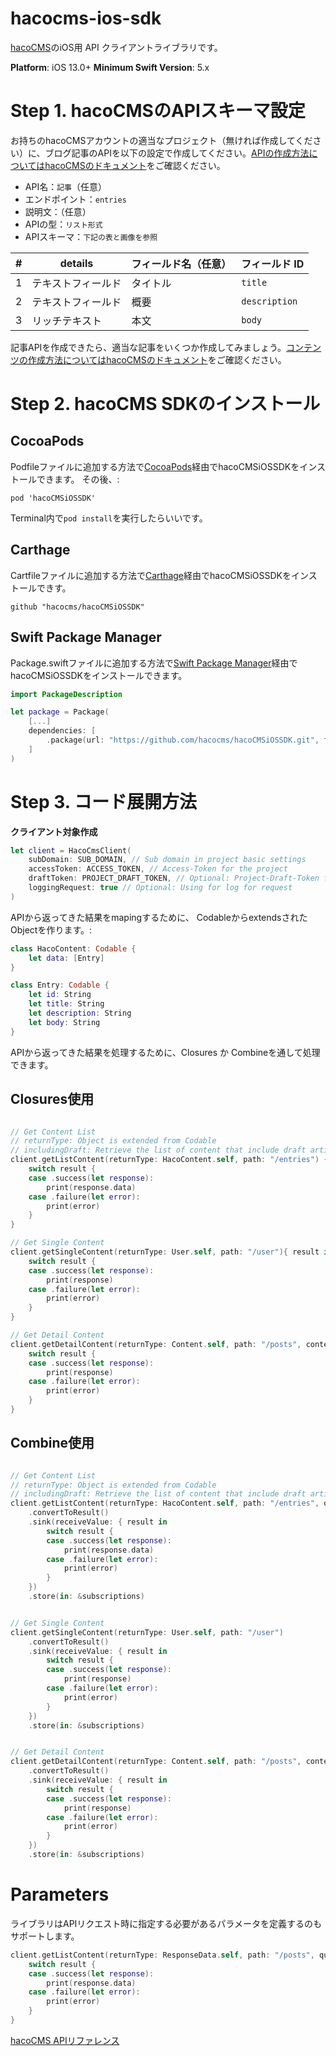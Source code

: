 # hacocms-ios-sdk

[hacoCMS](https://hacocms.com/)のiOS用 API クライアントライブラリです。

**Platform**: iOS 13.0+
**Minimum Swift Version**: 5.x


# Step 1. hacoCMSのAPIスキーマ設定
お持ちのhacoCMSアカウントの適当なプロジェクト（無ければ作成してください）に、ブログ記事のAPIを以下の設定で作成してください。[APIの作成方法についてはhacoCMSのドキュメント](https://hacocms.com/docs/entry/api-create)をご確認ください。

- API名：`記事`（任意）
- エンドポイント：`entries`
- 説明文：（任意）
- APIの型：`リスト形式`
- APIスキーマ：`下記の表と画像を参照`

| # | details              | フィールド名（任意） | フィールド ID     |
| --|----------------------| -----------------|-----------------|
| 1 | テキストフィールド       | タイトル          | `title`          |
| 2 | テキストフィールド       | 概要             | `description`    |
| 3 | リッチテキスト          | 本文             | `body`           |

記事APIを作成できたら、適当な記事をいくつか作成してみましょう。[コンテンツの作成方法についてはhacoCMSのドキュメント](https://hacocms.com/docs/entry/contents-create)をご確認ください。

# Step 2. hacoCMS SDKのインストール

## CocoaPods

Podfileファイルに追加する方法で[CocoaPods](https://cocoapods.org/)経由でhacoCMSiOSSDKをインストールできます。
その後、:

```
pod 'hacoCMSiOSSDK'
```
Terminal内で`pod install`を実行したらいいです。

## Carthage

Cartfileファイルに追加する方法で[Carthage](https://github.com/Carthage/Carthage)経由でhacoCMSiOSSDKをインストールできす。

```
github "hacocms/hacoCMSiOSSDK"
```

## Swift Package Manager

Package.swiftファイルに追加する方法で[Swift Package Manager](https://swift.org/package-manager/)経由でhacoCMSiOSSDKをインストールできます。

```swift
import PackageDescription

let package = Package(
    [...]
    dependencies: [
        .package(url: "https://github.com/hacocms/hacoCMSiOSSDK.git", from: "1.0.0"),
    ]
)
```

# Step 3. コード展開方法

**クライアント対象作成**
```swift
let client = HacoCmsClient(
    subDomain: SUB_DOMAIN, // Sub domain in project basic settings
    accessToken: ACCESS_TOKEN, // Access-Token for the project
    draftToken: PROJECT_DRAFT_TOKEN, // Optional: Project-Draft-Token for your project
    loggingRequest: true // Optional: Using for log for request
)
```

APIから返ってきた結果をmapingするために、 CodableからextendsされたObjectを作ります。:

```swift
class HacoContent: Codable {
    let data: [Entry]
}

class Entry: Codable {
    let id: String
    let title: String
    let description: String
    let body: String
}
```

APIから返ってきた結果を処理するために、Closures か Combineを通して処理できます。


## Closures使用

```swift

// Get Content List
// returnType: Object is extended from Codable
// includingDraft: Retrieve the list of content that include draft articles
client.getListContent(returnType: HacoContent.self, path: "/entries") { result in
    switch result {
    case .success(let response):
        print(response.data)
    case .failure(let error):
        print(error)
    }
}

// Get Single Content
client.getSingleContent(returnType: User.self, path: "/user"){ result in
    switch result {
    case .success(let response):
        print(response)
    case .failure(let error):
        print(error)
    }
}

// Get Detail Content
client.getDetailContent(returnType: Content.self, path: "/posts", contentId: "contentID", draftToken: "draft_token") { result in
    switch result {
    case .success(let response):
        print(response)
    case .failure(let error):
        print(error)
    }
}
```

## Combine使用

```swift

// Get Content List
// returnType: Object is extended from Codable
// includingDraft: Retrieve the list of content that include draft articles
client.getListContent(returnType: HacoContent.self, path: "/entries", query: query, includingDraft: false)
    .convertToResult()
    .sink(receiveValue: { result in
        switch result {
        case .success(let response):
            print(response.data)
        case .failure(let error):
            print(error)
        }
    })
    .store(in: &subscriptions)


// Get Single Content
client.getSingleContent(returnType: User.self, path: "/user")
    .convertToResult()
    .sink(receiveValue: { result in
        switch result {
        case .success(let response):
            print(response)
        case .failure(let error):
            print(error)
        }
    })
    .store(in: &subscriptions)


// Get Detail Content
client.getDetailContent(returnType: Content.self, path: "/posts", contentId: "contentID", draftToken: "draft_token")
    .convertToResult()
    .sink(receiveValue: { result in
        switch result {
        case .success(let response):
            print(response)
        case .failure(let error):
            print(error)
        }
    })
    .store(in: &subscriptions)


```

# Parameters
ライブラリはAPIリクエスト時に指定する必要があるパラメータを定義するのもサポートします。

```swift
client.getListContent(returnType: ResponseData.self, path: "/posts", query: QueryBuilder(limit: 3, s: "-updatedAt")) { result in
    switch result {
    case .success(let response):
        print(response.data)
    case .failure(let error):
        print(error)
    }
}
```
[hacoCMS APIリファレンス](https://hacocms.com/references/content-api)
